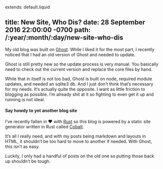 extends: default.liquid

title: New Site, Who Dis? 
date: 28 September 2016 22:00:00 -0700
path: /:year/:month/:day/new-site-who-dis
---

My old blog was built on [Ghost](https://ghost.org).
While I liked it for the most part, I recently noticed that I had
an old version of Ghost and needed to update.

Ghost is still pretty new so the update process is very manual.
You basically need to check out the current version and replace the
core files by hand.

While that in itself is not too bad, Ghost is built on node, required module
updates, and needed an sqlite3 db. And I just don&rsquo;t think that&rsquo;s
necessary for my needs. It&rsquo;s actually quite the opposite. I want
as little friction to blogging as possible. I&rsquo;m already shit at it so
fighting to even get it up and running is not ideal.

#### Say howdy to yet another blog site

I&rsquo;ve recently fallen in <span class="heart">❤</span> 
with [Rust](https://www.rust-lang.org)
so this blog is powered by a static site generator written in Rust called
[Cobalt](https://github.com/cobalt-org/cobalt.rs).

It&rsquo;s all I really need, and with my posts being markdown and layouts in
HTML, it shouldn&rsquo;t be too hard to move to another if needed. With Ghost,
this isn&rsquo;t as easy.

Luckily, I only had a handful of posts on the old one so putting those back up
shouldn&rsquo;t be tough.
